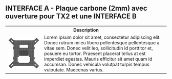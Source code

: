 ## INTERFACE A - Plaque carbone (2mm) avec ouverture pour TX2 et une INTERFACE B

<table class="description">
    <tr>
        <th colspan="2">Description</th>
    </tr>
    <tr>
        <td><img src="../../../gitbook/images/INTERFACE/INTERFACEA/COVERS/COVERS_1INTBTX2.png"></td>
        <td>Lorem ipsum dolor sit amet, consectetur adipiscing elit. Donec rutrum mi eu libero pellentesque pellentesque a vitae sem. Donec velit leo, sollicitudin id porttitor et, posuere eu tortor. Praesent placerat tellus at est imperdiet egestas. Mauris efficitur sit amet quam id accumsan. Donec vehicula volutpat turpis tempus vulputate. Maecenas varius.</td>
    </tr>
</table>
